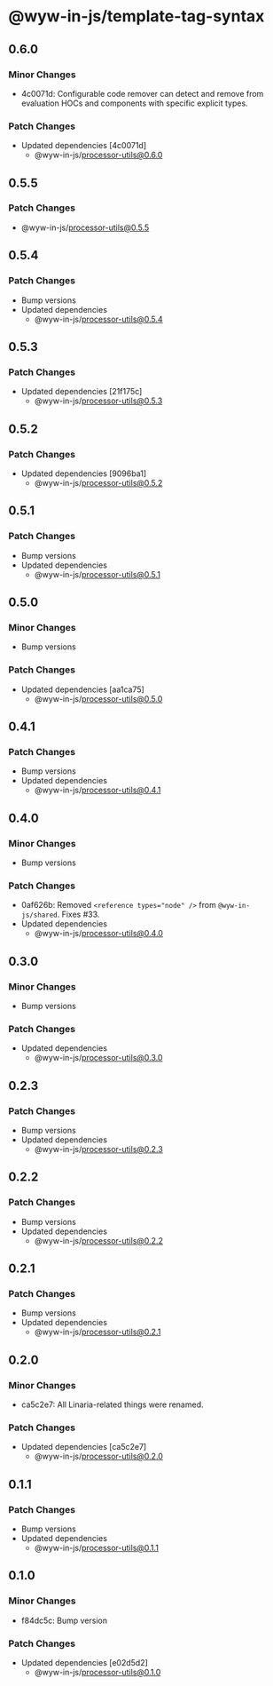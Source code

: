 # @wyw-in-js/template-tag-syntax

## 0.6.0

### Minor Changes

- 4c0071d: Configurable code remover can detect and remove from evaluation HOCs and components with specific explicit types.

### Patch Changes

- Updated dependencies [4c0071d]
  - @wyw-in-js/processor-utils@0.6.0

## 0.5.5

### Patch Changes

- @wyw-in-js/processor-utils@0.5.5

## 0.5.4

### Patch Changes

- Bump versions
- Updated dependencies
  - @wyw-in-js/processor-utils@0.5.4

## 0.5.3

### Patch Changes

- Updated dependencies [21f175c]
  - @wyw-in-js/processor-utils@0.5.3

## 0.5.2

### Patch Changes

- Updated dependencies [9096ba1]
  - @wyw-in-js/processor-utils@0.5.2

## 0.5.1

### Patch Changes

- Bump versions
- Updated dependencies
  - @wyw-in-js/processor-utils@0.5.1

## 0.5.0

### Minor Changes

- Bump versions

### Patch Changes

- Updated dependencies [aa1ca75]
  - @wyw-in-js/processor-utils@0.5.0

## 0.4.1

### Patch Changes

- Bump versions
- Updated dependencies
  - @wyw-in-js/processor-utils@0.4.1

## 0.4.0

### Minor Changes

- Bump versions

### Patch Changes

- 0af626b: Removed `<reference types="node" />` from `@wyw-in-js/shared`. Fixes #33.
- Updated dependencies
  - @wyw-in-js/processor-utils@0.4.0

## 0.3.0

### Minor Changes

- Bump versions

### Patch Changes

- Updated dependencies
  - @wyw-in-js/processor-utils@0.3.0

## 0.2.3

### Patch Changes

- Bump versions
- Updated dependencies
  - @wyw-in-js/processor-utils@0.2.3

## 0.2.2

### Patch Changes

- Bump versions
- Updated dependencies
  - @wyw-in-js/processor-utils@0.2.2

## 0.2.1

### Patch Changes

- Bump versions
- Updated dependencies
  - @wyw-in-js/processor-utils@0.2.1

## 0.2.0

### Minor Changes

- ca5c2e7: All Linaria-related things were renamed.

### Patch Changes

- Updated dependencies [ca5c2e7]
  - @wyw-in-js/processor-utils@0.2.0

## 0.1.1

### Patch Changes

- Bump versions
- Updated dependencies
  - @wyw-in-js/processor-utils@0.1.1

## 0.1.0

### Minor Changes

- f84dc5c: Bump version

### Patch Changes

- Updated dependencies [e02d5d2]
  - @wyw-in-js/processor-utils@0.1.0

